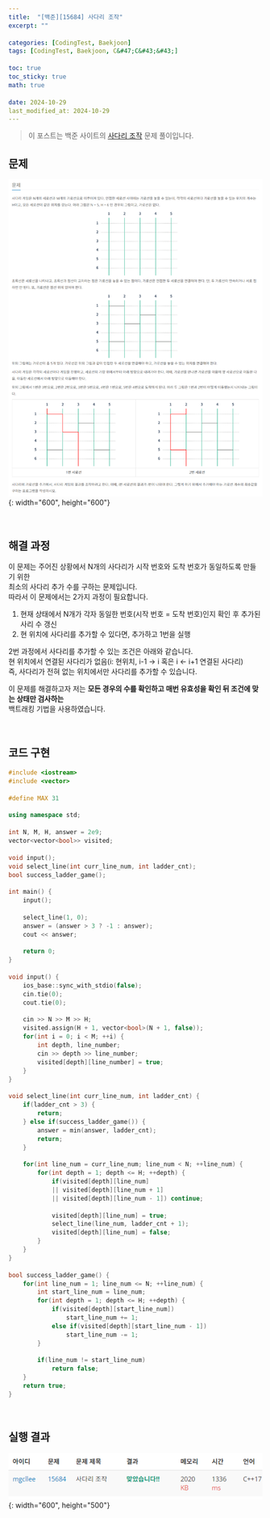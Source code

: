 ```yaml
---
title:  "[백준][15684] 사다리 조작"
excerpt: ""

categories: [CodingTest, Baekjoon]
tags: [CodingTest, Baekjoon, C&#47;C&#43;&#43;]

toc: true
toc_sticky: true
math: true
 
date: 2024-10-29
last_modified_at: 2024-10-29
---
```


> 이 포스트는 백준 사이트의 [사다리 조작](https://www.acmicpc.net/problem/15684) 문제 풀이입니다.  

## 문제

![문제](/assets/img/Boj/사다리조작_문제.png){: width="600", height="600"}  

<br/>

## 해결 과정

이 문제는 주어진 상황에서 N개의 사다리가 시작 번호와 도착 번호가 동일하도록 만들기 위한   
최소의 사다리 추가 수를 구하는 문제입니다.  
따라서 이 문제에서는 2가지 과정이 필요합니다.  

1. 현재 상태에서 N개가 각자 동일한 번호(시작 번호 = 도착 번호)인지 확인 후 추가된 사리 수 갱신  
2. 현 위치에 사다리를 추가할 수 있다면, 추가하고 1번을 실행  

2번 과정에서 사다리를 추가할 수 있는 조건은 아래와 같습니다.  
현 위치에서 연결된 사다리가 없음(i: 현위치, i-1 -> i 혹은 i <- i+1 연결된 사다리)  
즉, 사다리가 전혀 없는 위치에서만 사다리를 추가할 수 있습니다.  

이 문제를 해결하고자 저는 **모든 경우의 수를 확인하고 매번 유효성을 확인 뒤 조건에 맞는 상태만 검사하는**  
백트래킹 기법을 사용하였습니다.  

<br/>

## 코드 구현

```c++
#include <iostream>
#include <vector>

#define MAX 31

using namespace std;

int N, M, H, answer = 2e9;
vector<vector<bool>> visited;

void input();
void select_line(int curr_line_num, int ladder_cnt);
bool success_ladder_game();

int main() {
    input();

    select_line(1, 0);
    answer = (answer > 3 ? -1 : answer);
    cout << answer;

    return 0;
}

void input() {
    ios_base::sync_with_stdio(false);
    cin.tie(0);
    cout.tie(0);

    cin >> N >> M >> H;
    visited.assign(H + 1, vector<bool>(N + 1, false));
    for(int i = 0; i < M; ++i) {
        int depth, line_number;
        cin >> depth >> line_number;
        visited[depth][line_number] = true;
    }
}

void select_line(int curr_line_num, int ladder_cnt) {
    if(ladder_cnt > 3) {
        return;
    } else if(success_ladder_game()) {
        answer = min(answer, ladder_cnt);
        return;
    }

    for(int line_num = curr_line_num; line_num < N; ++line_num) {
        for(int depth = 1; depth <= H; ++depth) {
            if(visited[depth][line_num]
            || visited[depth][line_num + 1]
            || visited[depth][line_num - 1]) continue;

            visited[depth][line_num] = true;
            select_line(line_num, ladder_cnt + 1);
            visited[depth][line_num] = false;
        }
    }
}

bool success_ladder_game() {
    for(int line_num = 1; line_num <= N; ++line_num) {
        int start_line_num = line_num;
        for(int depth = 1; depth <= H; ++depth) {
            if(visited[depth][start_line_num]) 
                start_line_num += 1;
            else if(visited[depth][start_line_num - 1])
                start_line_num -= 1;
        }

        if(line_num != start_line_num)
            return false;
    }
    return true;
}
```

<br/>

## 실행 결과

![결과](/assets/img/Boj/사다리조작_결과.png){: width="600", height="500"}  